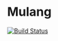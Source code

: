 Mulang
======

[![Build Status](https://travis-ci.org/mumuki/mulang.svg)](https://travis-ci.org/mumuki/mulang)
